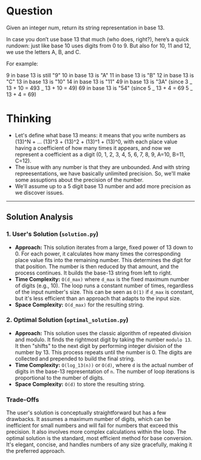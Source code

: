 # Question

Given an integer num, return its string representation in base 13.

In case you don’t use base 13 that much (who does, right?), here’s a quick
rundown: just like base 10 uses digits from 0 to 9. But also for 10, 11 and 12,
we use the letters A, B, and C.

For example:

9 in base 13 is still "9"
10 in base 13 is "A"
11 in base 13 is "B"
12 in base 13 is "C"
13 in base 13 is "10"
14 in base 13 is "11"
49 in base 13 is "3A" (since 3 _ 13 + 10 = 493 _ 13 + 10 = 49)
69 in base 13 is "54" (since 5 _ 13 + 4 = 69 5 _ 13 + 4 = 69)

# Thinking

- Let's define what base 13 means: it means that you write numbers as (13)^N +
  ... (13)^3 + (13)^2 + (13)^1 + (13)^0, with each place value having a
  coefficient of how many times it appears, and now we represent a coefficient as
  a digit (0, 1, 2, 3, 4, 5, 6, 7, 8, 9, A=10, B=11, C=12).
- The issue with any number is that they are unbounded. And with string
  repreesentations, we have basically unlimited precision. So, we'll make some
  assuptions about the precision of the number.
- We'll assume up to a 5 digit base 13 number and add more precision as we
  discover issues.

---

## Solution Analysis

### 1. User's Solution (`solution.py`)
-   **Approach:** This solution iterates from a large, fixed power of 13 down to 0. For each power, it calculates how many times the corresponding place value fits into the remaining number. This determines the digit for that position. The number is then reduced by that amount, and the process continues. It builds the base-13 string from left to right.
-   **Time Complexity:** `O(d_max)` where `d_max` is the fixed maximum number of digits (e.g., 10). The loop runs a constant number of times, regardless of the input number's size. This can be seen as `O(1)` if `d_max` is constant, but it's less efficient than an approach that adapts to the input size.
-   **Space Complexity:** `O(d_max)` for the resulting string.

### 2. Optimal Solution (`optimal_solution.py`)
-   **Approach:** This solution uses the classic algorithm of repeated division and modulo. It finds the rightmost digit by taking the number `modulo 13`. It then "shifts" to the next digit by performing integer division of the number by 13. This process repeats until the number is 0. The digits are collected and prepended to build the final string.
-   **Time Complexity:** `O(log_13(n))` or `O(d)`, where `d` is the actual number of digits in the base-13 representation of `n`. The number of loop iterations is proportional to the number of digits.
-   **Space Complexity:** `O(d)` to store the resulting string.

### Trade-Offs
The user's solution is conceptually straightforward but has a few drawbacks. It assumes a maximum number of digits, which can be inefficient for small numbers and will fail for numbers that exceed this precision. It also involves more complex calculations within the loop. The optimal solution is the standard, most efficient method for base conversion. It's elegant, concise, and handles numbers of any size gracefully, making it the preferred approach.
